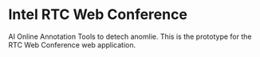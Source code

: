# Intel RTC Web Conference
 AI Online Annotation Tools to detech anomlie. This is the prototype for the RTC Web Conference web application.
